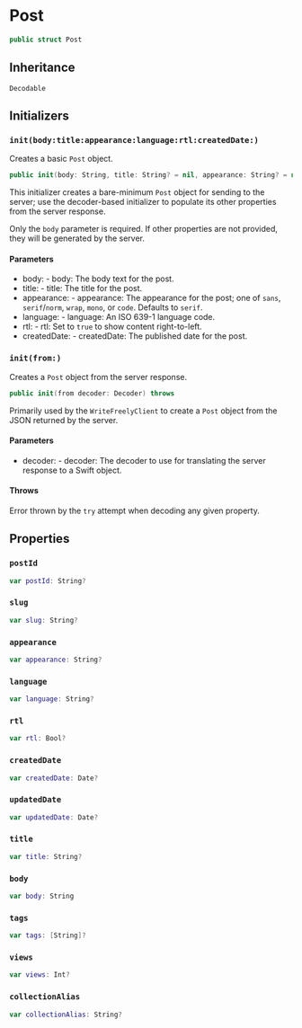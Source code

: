 # Post

``` swift
public struct Post
```

## Inheritance

`Decodable`

## Initializers

### `init(body:title:appearance:language:rtl:createdDate:)`

Creates a basic `Post` object.

``` swift
public init(body: String, title: String? = nil, appearance: String? = nil, language: String? = nil, rtl: Bool? = nil, createdDate: Date? = nil)
```

This initializer creates a bare-minimum `Post` object for sending to the server; use the decoder-based
initializer to populate its other properties from the server response.

Only the `body` parameter is required. If other properties are not provided, they will be generated by
the server.

#### Parameters

  - body: - body: The body text for the post.
  - title: - title: The title for the post.
  - appearance: - appearance: The appearance for the post; one of `sans`, `serif`/`norm`, `wrap`, `mono`,  or `code`. Defaults to `serif`.
  - language: - language: An ISO 639-1 language code.
  - rtl: - rtl: Set to `true` to show content right-to-left.
  - createdDate: - createdDate: The published date for the post.

### `init(from:)`

Creates a `Post` object from the server response.

``` swift
public init(from decoder: Decoder) throws
```

Primarily used by the `WriteFreelyClient` to create a `Post` object from the JSON returned by the server.

#### Parameters

  - decoder: - decoder: The decoder to use for translating the server response to a Swift object.

#### Throws

Error thrown by the `try` attempt when decoding any given property.

## Properties

### `postId`

``` swift
var postId: String?
```

### `slug`

``` swift
var slug: String?
```

### `appearance`

``` swift
var appearance: String?
```

### `language`

``` swift
var language: String?
```

### `rtl`

``` swift
var rtl: Bool?
```

### `createdDate`

``` swift
var createdDate: Date?
```

### `updatedDate`

``` swift
var updatedDate: Date?
```

### `title`

``` swift
var title: String?
```

### `body`

``` swift
var body: String
```

### `tags`

``` swift
var tags: [String]?
```

### `views`

``` swift
var views: Int?
```

### `collectionAlias`

``` swift
var collectionAlias: String?
```
